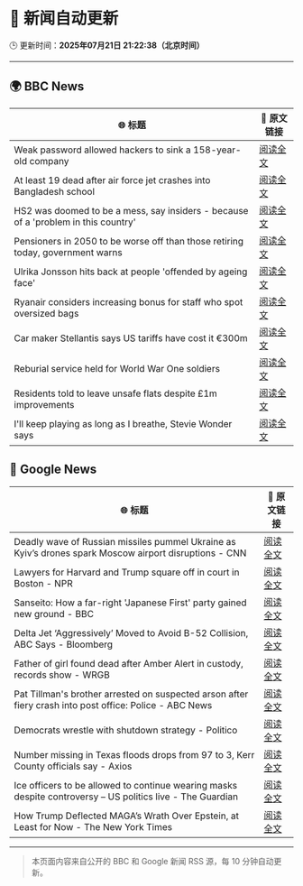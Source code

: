 # 🧠 新闻自动更新

🕒 更新时间：**2025年07月21日 21:22:38（北京时间）**

---

## 🌍 BBC News

| 🌐 标题 | 🔗 原文链接 |
|--------|-------------|
| Weak password allowed hackers to sink a 158-year-old company | [阅读全文](https://www.bbc.com/news/articles/cx2gx28815wo) |
| At least 19 dead after air force jet crashes into Bangladesh school | [阅读全文](https://www.bbc.com/news/articles/c75rprqwr67o) |
| HS2 was doomed to be a mess, say insiders - because of a 'problem in this country' | [阅读全文](https://www.bbc.com/news/articles/cx2l8kq52y8o) |
| Pensioners in 2050 to be worse off than those retiring today, government warns | [阅读全文](https://www.bbc.com/news/articles/ckgj84ejd9wo) |
| Ulrika Jonsson hits back at people 'offended by ageing face' | [阅读全文](https://www.bbc.com/news/articles/c0rvl1n7v0eo) |
| Ryanair considers increasing bonus for staff who spot oversized bags | [阅读全文](https://www.bbc.com/news/articles/c75rp3w77kpo) |
| Car maker Stellantis says US tariffs have cost it €300m | [阅读全文](https://www.bbc.com/news/articles/c4gd1rdp45go) |
| Reburial service held for World War One soldiers | [阅读全文](https://www.bbc.com/news/articles/cq536pp4ljzo) |
| Residents told to leave unsafe flats despite £1m improvements | [阅读全文](https://www.bbc.com/news/articles/cyvjl5vyg7eo) |
| I'll keep playing as long as I breathe, Stevie Wonder says | [阅读全文](https://www.bbc.com/news/articles/c1k81r9ejpeo) |

## 📰 Google News

| 🌐 标题 | 🔗 原文链接 |
|--------|-------------|
| Deadly wave of Russian missiles pummel Ukraine as Kyiv’s drones spark Moscow airport disruptions - CNN | [阅读全文](https://news.google.com/rss/articles/CBMiekFVX3lxTFBIWHI3RGptT0NxQWpGQlR2OVpNUVVyaGJSU2VZcjBmQkgxaWtsbnE0MHY2ZFBMaHR2WjhrbjVHcmo3Ym40b25kcF9FMTBjd2pEZVVaZHJYSHNpcjA2dFgyenpEUWJxYWpYaDdfc0NMSlY0MzZLQWNtWG53?oc=5) |
| Lawyers for Harvard and Trump square off in court in Boston - NPR | [阅读全文](https://news.google.com/rss/articles/CBMihgFBVV95cUxQcXJSVy1Ld2lXYm9wMWkxYnhKYjNTeG1sWHMxc0lwWnpVODBGdUVVU0pqUlZSeGlCdndhZGFfcWFXYzVHTDhla1BUcGNNcUtJVmJvdlF0TFNfU3Q2cjVCMk5OUmhINWswM2dBcG9uci11bS1JUS1VaktPRVcxcFhQY1F5OUtlZw?oc=5) |
| Sanseito: How a far-right 'Japanese First' party gained new ground - BBC | [阅读全文](https://news.google.com/rss/articles/CBMiWkFVX3lxTFBlSXZzZ194NkZ5VkwwSm55ejRyR19oZ0lJblYwVV9NMlFrcUQyc3JDZVU4NHdmTzFIUHVxVXloeWxHLV9NSFk4YVg5RnBuczRldWFvUE9ERmNHZ9IBX0FVX3lxTFBBUGZYdnprY25GdGhZWDQyUFNtQkNBMFNxcjd3Vk5VdnpqeUozQ19lbUlNaXpnVWJmZnVzZVF0T1JQZS1YdUYycTg5azZCVkhEcU5TaHBCMVYzMVprWEFv?oc=5) |
| Delta Jet ‘Aggressively’ Moved to Avoid B-52 Collision, ABC Says - Bloomberg | [阅读全文](https://news.google.com/rss/articles/CBMisgFBVV95cUxNcDRKU19uQ3ZDLTNrSDBuVzVaLWt4ZU1rQ0lucjlCZTV2bzRmZFp3dmRfcWtNcmxDdzMtSUtYS2dlYTN2ME5aMmdsWkZzM3BPLWdheklTdU9tejZxdkRwQWNYSzdEUlZJNFA4OG83WkxoQnBad3o5alczR1EyU1doZ3hzRlZGTF9OeWlrZzRxYXJ4WlA5cmZYYnJBLXhWdWhiMTE2UVJtQU1tUGZzRzUtbFJ3?oc=5) |
| Father of girl found dead after Amber Alert in custody, records show - WRGB | [阅读全文](https://news.google.com/rss/articles/CBMitAJBVV95cUxQd29fbktUamFaRERYWkIyb0lWTTlLeW02eVR2eE9NQUVya3BySU9SY0V0QjVyNERTWUZrZ3FXNm5yRjhvQ0lOZ3dxUk1JOGJ2c3ZPZkFobWxVN0ZYZy16dGNGYlk4Y3NpNXdIbVR4NGp5b1ZfejFPVldISzhMeEZVTmN2akthazJFRHNxQktQTG43dnlTazY3bmtRLXllbUY3TkJ6dlhkSTdZaFpQTE9KRURGM1YtWTl4WWJPZGxvMm10MFdlVUp0Rm54NGlpMjZVSEt1SmxHTHdQbWJHc0tJeWpvcTkwYkFRelAyQ2d1bFluN1daNlRRYmtUQUhuOG04ZVlMVGtZZjZsdWNTRFczNC01SzZ1WUxSS2l0Z1NreE90Y0d3MGZqQjV6RGNMQ215Y2x6dw?oc=5) |
| Pat Tillman's brother arrested on suspected arson after fiery crash into post office: Police - ABC News | [阅读全文](https://news.google.com/rss/articles/CBMipAFBVV95cUxQSG5wUGpLNFRLbnhTdmhvUXZsQlVZWjBBTi00MnlSZUpxbkNWOHJTdFdQOVZSdXZJYTJXS2VkUmxvSXYyczFGd0o2WDZheHlRbDFuSUZaVmZFdU16UnFDS3AyMXJEaGZreEFuT3FRUk04WHVEMUc3SlZhb1M1T21rdENWT0JaMm4tOXRMeDFSYjFXUnBKR2JEU0RacnQ4bm1CVjJiV9IBqgFBVV95cUxOekFBUWwxYzI5RGdDVnZMZ2NpLVd5Q3Z3UTUzdDBoSVRkbXZ5d2kzdEFxaGE1SW1saERjTFhGSGRVX3pabmVhcW83VTNBSlg2ZXIxQTdFSGJnLWdGTXNqYzNNV2hSQnRYQlk0ZEt5RHE1ZzIwejVyaVRlbmVQMXhkZ1B3cVl2WmtrM1BnbG5GM1ItbWI4TzR2cXJSWmo1Z2MxdWdxdjhVUHBBUQ?oc=5) |
| Democrats wrestle with shutdown strategy - Politico | [阅读全文](https://news.google.com/rss/articles/CBMilAFBVV95cUxNckNGQ3NINEhURzZfM256ZVVnbzFQT0QyZnRWOHJVakYwOEpJd3NaQjBydUJhTDQxWXJQZFJPVVp6LU85OWxhcnFSdmNULUZ4UFc2ZFdZVnE4TlJSLXRLZzQyQ3pnRGxZa0kyVWc5ckhjcVB4Q0JQYTRoOUxJMW1LRjlQVzZ1c3FCVGEwX1o5bDg0cTBU?oc=5) |
| Number missing in Texas floods drops from 97 to 3, Kerr County officials say - Axios | [阅读全文](https://news.google.com/rss/articles/CBMie0FVX3lxTE5xNFlaV3ExUE9wOTNDeER1TkY5VU5Nb0ZQOW45dHNfTmlBNGFZR3VGVWNTMGtpYzhjZjg3MDFCUkhnaGNyb2hSWUdpaWVMYUxYa0U5a1FCdENzbWhtcUJ0bUN4c2dLNmxtZXBlM3lWbFN2VlQyTktUWU1nbw?oc=5) |
| Ice officers to be allowed to continue wearing masks despite controversy – US politics live - The Guardian | [阅读全文](https://news.google.com/rss/articles/CBMiswFBVV95cUxNMXE2MGZDRlh6Tk5RV1Y4Z0dyUWF4R3J0ZUdJUjViN0cwNm8wSWR4d3F4T3pTWDB1azY4YmtoczIxWHc2WnNGdmlEVnJSWU5nWld6YXNBQ0JyVHhWV29fVkRPUHlHY3JMR0NucVB4M0p2akQtZnJaVHpMaGhLYk94eU5RVVViLWN3TzBPeloyaGZEenE0X1lxU1M0WXo2V0xWZDNwYnhWRG02RndYQlVmREZPRQ?oc=5) |
| How Trump Deflected MAGA’s Wrath Over Epstein, at Least for Now - The New York Times | [阅读全文](https://news.google.com/rss/articles/CBMigAFBVV95cUxQdnhWcU55bGx0NnlKMkNhcjJsTHVkcG5lTjdkckh3bVlFZ2E3UzEzQTFfT0JSLTJlSDFOTDhCZEdVdFJEczdqX1BlUF8yaWtyU2NZUzBxd0g1RWRMbzJtQXgwQ21rWDR4eThLT1I5a3l6NFY0X2JlWHZ3NG8yNkNIRg?oc=5) |

---
> 本页面内容来自公开的 BBC 和 Google 新闻 RSS 源，每 10 分钟自动更新。